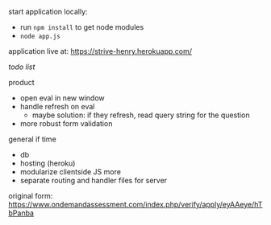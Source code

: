 start application locally:
- run `npm install` to get node modules
- `node app.js`

application live at: https://strive-henry.herokuapp.com/


*todo list*

product
- open eval in new window  
- handle refresh on eval
  - maybe solution: if they refresh, read query string for the question
- more robust form validation


general if time
- db
- hosting (heroku)
- modularize clientside JS more
- separate routing and handler files for server



original form: https://www.ondemandassessment.com/index.php/verify/apply/eyAAeye/hTbPanba